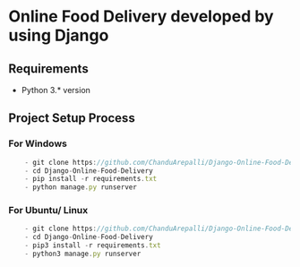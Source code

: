# Online Food Delivery developed by using Django

## Requirements
- Python 3.* version

## Project Setup Process

### For Windows
```javascript
    - git clone https://github.com/ChanduArepalli/Django-Online-Food-Delivery.git
    - cd Django-Online-Food-Delivery
    - pip install -r requirements.txt
    - python manage.py runserver
```

### For Ubuntu/ Linux
```javascript
    - git clone https://github.com/ChanduArepalli/Django-Online-Food-Delivery.git
    - cd Django-Online-Food-Delivery
    - pip3 install -r requirements.txt
    - python3 manage.py runserver
```